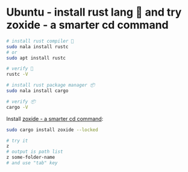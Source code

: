 # Ubuntu - install rust lang 🦀 and try zoxide - a smarter cd command

```bash
# install rust compiler 📖
sudo nala install rustc
# or
sudo apt install rustc

# verify 📖
rustc -V

# install rust package manager 📦
sudo nala install cargo

# verify 📦
cargo -V
```

Install [zoxide - a smarter cd command](https://github.com/ajeetdsouza/zoxide#installation):

```bash
sudo cargo install zoxide --locked

# try it
z
# output is path list
z some-folder-name
# and use "tab" key
```